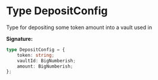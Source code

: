 
# Type DepositConfig

Type for depositing some token amount into a vault used in

<b>Signature:</b>

```typescript
type DepositConfig = {
    token: string;
    vaultId: BigNumberish;
    amount: BigNumberish;
};
```
